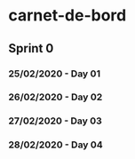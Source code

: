 # carnet-de-bord

## Sprint 0
 
### 25/02/2020 - Day 01
 
### 26/02/2020 - Day 02
		
### 27/02/2020 - Day 03
		
### 28/02/2020 - Day 04

			
